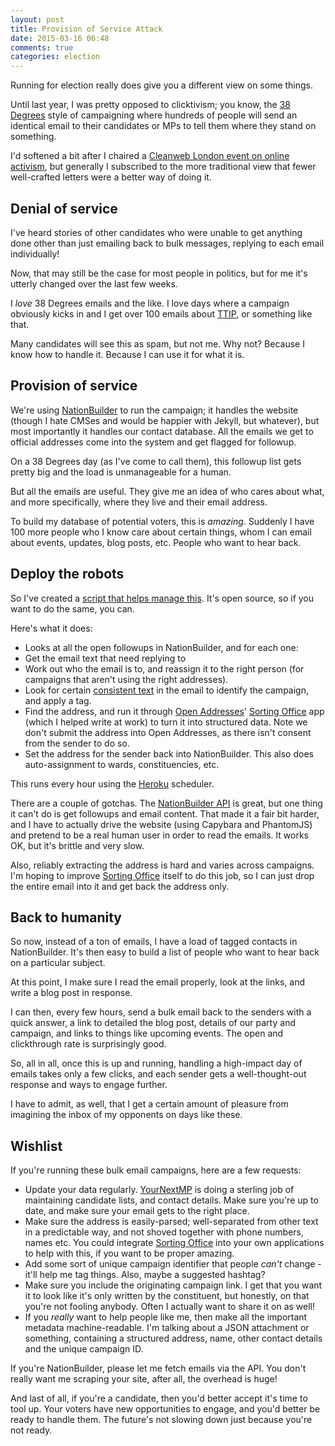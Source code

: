 ```yaml
---
layout: post
title: Provision of Service Attack
date: 2015-03-16 06:48
comments: true
categories: election
---
```


Running for election really does give you a different view on some things. 

Until last year, I was pretty opposed to clicktivism; you know, the [38 Degrees](http://38degrees.org.uk) style of campaigning
where hundreds of people will send an identical email to their candidates or MPs to
tell them where they stand on something.

I'd softened a bit after I chaired a [Cleanweb London event on online activism](https://www.youtube.com/watch?v=nUJGveEH6Po), but generally
I subscribed to the more traditional view that fewer well-crafted letters were a better 
way of doing it. 

## Denial of service

I've heard stories of other candidates who were unable to get anything done other than
just emailing back to bulk messages, replying to each email individually!

Now, that may still be the case for most people in politics, but for
me it's utterly changed over the last few weeks.

I *love* 38 Degrees emails and the like. I love days where
a campaign obviously kicks in and I get over 100 emails about [TTIP](http://www.somethingnew.org.uk/ttip_putting_corporations_first), or something
like that.

Many candidates will see this as spam, but not me. Why not? Because I know how to
handle it. Because I can use it
for what it is.

## Provision of service

We're using [NationBuilder](http://nationbuilder.com) to run the campaign; it handles the website (though I hate CMSes and
would be happier with Jekyll, but whatever), but most importantly it handles our contact
database. All the emails we get to official addresses come into the system and get
flagged for followup.

On a 38 Degrees day (as I've come to call them), this followup list gets pretty big
and the load is unmanageable for a human. 

But all the emails are useful. They give me an idea of who cares about what, and 
more specifically, where they live and their email address. 

To build my database of potential voters, this is *amazing*. Suddenly I have 100 more people
who I know care about certain things, whom I can email about events, updates, blog posts,
etc. People who want to hear back.

## Deploy the robots

So I've created a [script that helps manage this](https://github.com/SomethingNewUK/nb-email-processor).
It's open source, so if you want to do the same, you can.

Here's what it does:

 * Looks at all the open followups in NationBuilder, and for each one:
 * Get the email text that need replying to
 * Work out who the email is to, and reassign it to the right
    person (for campaigns that aren't using the right addresses).
 * Look for certain [consistent text](https://github.com/SomethingNewUK/nb-email-processor/blob/master/tags.yml) in the email to identify the campaign,
    and apply a tag.
 * Find the address, and run it through [Open Addresses](http://openaddressesuk.org)' [Sorting Office](http://sorting-office.openaddressesuk.org)
    app (which I helped write at work) to turn it into structured data. Note we don't
    submit the address into Open Addresses, as there isn't consent from the sender to do
    so.
 * Set the address for the sender back into NationBuilder. This also does auto-assignment
    to wards, constituencies, etc.

This runs every hour using the [Heroku](http://heroku.com) scheduler.

There are a couple of gotchas. The [NationBuilder API](http://nationbuilder.com/api_documentation) is great, but one thing it can't
do is get followups and email content. That made it a fair bit harder, and I have to actually
drive the website (using Capybara and PhantomJS) and pretend to be a real human user in order
to read the emails. It works OK, but it's brittle and very slow.

Also, reliably extracting the address is hard and varies across campaigns. I'm hoping to improve
[Sorting Office](http://sorting-office.openaddressesuk.org) itself to do this job, 
so I can just drop the entire email into it and get back the address only.

## Back to humanity

So now, instead of a ton of emails, I have a load of tagged contacts in NationBuilder. It's then
easy to build a list of people who want to hear back on a particular subject.

At this point, I make sure I read the email properly, look at the links, and write a blog post in response.

I can then, every few hours, send a bulk email back to the senders with a quick answer, 
a link to detailed the blog post, details of our party and campaign, and links to things 
like upcoming events. The open and clickthrough rate is surprisingly good.

So, all in all, once this is up and running, handling a high-impact day of emails takes only a few clicks, and each
sender gets a well-thought-out response and ways to engage further.

I have to admit, as well, that I get a certain amount of pleasure from imagining the inbox of my opponents on days like these.

## Wishlist

If you're running these bulk email campaigns, here are a few requests:

 * Update your data regularly. [YourNextMP](http://yournextmp.com) is doing a sterling job of maintaining
   candidate lists, and contact details. Make sure you're up to date, and make sure
   your email gets to the right place.
 * Make sure the address is easily-parsed; well-separated from other text 
   in a predictable way, and not shoved together with phone numbers, names etc. You could
   integrate [Sorting Office](http://sorting-office.openaddressesuk.org) into your 
   own applications to help with this, if you want to be proper amazing.
 * Add some sort of unique campaign identifier that people *can't* change - it'll help
   me tag things. Also, maybe a suggested hashtag?
 * Make sure you include the originating campaign link. I get that you want it to look
   like it's only written by the constituent, but honestly, on that you're not fooling anybody. 
   Often I actually want to share it on as well!
 * If you *really* want to help people like me, then make all the important metadata
   machine-readable. I'm talking about a JSON attachment or something, containing 
   a structured address, name, other contact details and the unique campaign ID.
 
If you're NationBuilder, please let me fetch emails via the API. You don't really want me
scraping your site, after all, the overhead is huge!

And last of all, if you're a candidate, then you'd better accept it's time to tool up.
Your voters have new opportunities to engage, and you'd better be ready to handle them.
The future's not slowing down just because you're not ready.
